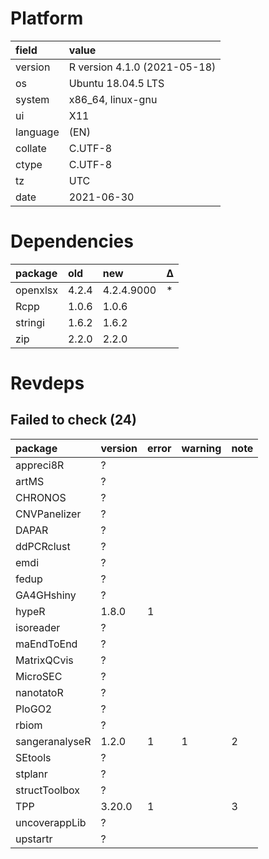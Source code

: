 # Platform

|field    |value                        |
|:--------|:----------------------------|
|version  |R version 4.1.0 (2021-05-18) |
|os       |Ubuntu 18.04.5 LTS           |
|system   |x86_64, linux-gnu            |
|ui       |X11                          |
|language |(EN)                         |
|collate  |C.UTF-8                      |
|ctype    |C.UTF-8                      |
|tz       |UTC                          |
|date     |2021-06-30                   |

# Dependencies

|package  |old   |new        |Δ  |
|:--------|:-----|:----------|:--|
|openxlsx |4.2.4 |4.2.4.9000 |*  |
|Rcpp     |1.0.6 |1.0.6      |   |
|stringi  |1.6.2 |1.6.2      |   |
|zip      |2.2.0 |2.2.0      |   |

# Revdeps

## Failed to check (24)

|package        |version |error |warning |note |
|:--------------|:-------|:-----|:-------|:----|
|appreci8R      |?       |      |        |     |
|artMS          |?       |      |        |     |
|CHRONOS        |?       |      |        |     |
|CNVPanelizer   |?       |      |        |     |
|DAPAR          |?       |      |        |     |
|ddPCRclust     |?       |      |        |     |
|emdi           |?       |      |        |     |
|fedup          |?       |      |        |     |
|GA4GHshiny     |?       |      |        |     |
|hypeR          |1.8.0   |1     |        |     |
|isoreader      |?       |      |        |     |
|maEndToEnd     |?       |      |        |     |
|MatrixQCvis    |?       |      |        |     |
|MicroSEC       |?       |      |        |     |
|nanotatoR      |?       |      |        |     |
|PloGO2         |?       |      |        |     |
|rbiom          |?       |      |        |     |
|sangeranalyseR |1.2.0   |1     |1       |2    |
|SEtools        |?       |      |        |     |
|stplanr        |?       |      |        |     |
|structToolbox  |?       |      |        |     |
|TPP            |3.20.0  |1     |        |3    |
|uncoverappLib  |?       |      |        |     |
|upstartr       |?       |      |        |     |

